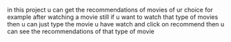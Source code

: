 in this project u can get the recommendations of movies of ur choice 
for example after watching a movie still if u want to watch that type of movies then u can just type the movie u have watch and click on recommend then u can see the recommendations of that type of movie
